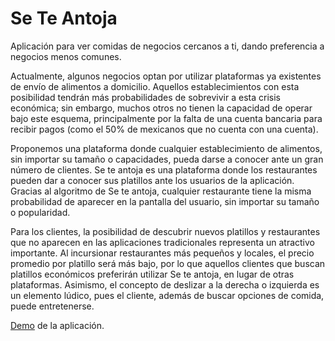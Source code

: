 # Se Te Antoja
Aplicación para ver comidas de negocios cercanos a ti, dando preferencia a negocios menos comunes.

Actualmente, algunos negocios optan por utilizar plataformas ya existentes de envío de alimentos a domicilio. 
Aquellos establecimientos con esta posibilidad tendrán más probabilidades de sobrevivir a esta crisis económica; 
sin embargo, muchos otros no tienen la capacidad de operar bajo este esquema, principalmente por la falta de una cuenta bancaria para recibir pagos 
(como el 50% de mexicanos que no cuenta con una cuenta).

Proponemos una plataforma donde cualquier establecimiento de alimentos, sin importar su tamaño o capacidades, pueda darse a conocer ante un gran número de clientes.
Se te antoja es una plataforma donde los restaurantes pueden dar a conocer sus platillos ante los usuarios de la aplicación. 
Gracias al algoritmo de Se te antoja, cualquier restaurante tiene la misma probabilidad de aparecer en la pantalla del usuario, sin importar su tamaño o popularidad. 

Para los clientes, la posibilidad de descubrir nuevos platillos y restaurantes que no aparecen en las aplicaciones tradicionales representa un atractivo importante. 
Al incursionar restaurantes más pequeños y locales, el precio promedio por platillo será más bajo, 
por lo que aquellos clientes que buscan platillos económicos preferirán utilizar Se te antoja, en lugar de otras plataformas. 
Asimismo, el concepto de deslizar a la derecha o izquierda es un elemento lúdico, pues el cliente, además de buscar opciones de comida, puede entretenerse.

[Demo](https://youtu.be/QPDqCbf_TsQ) de la aplicación.
